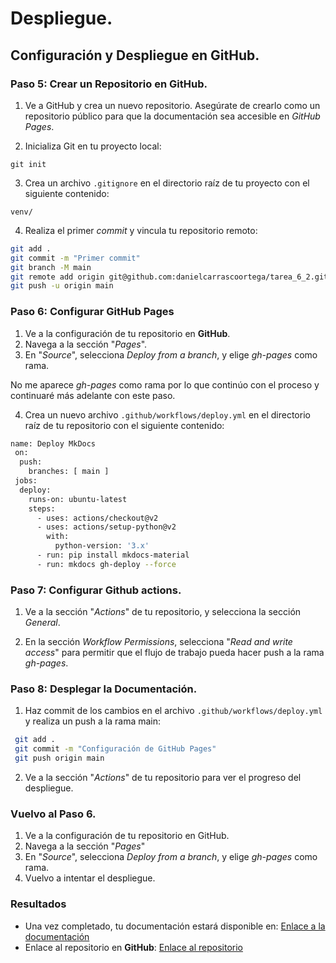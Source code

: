 # Despliegue.

## Configuración y Despliegue en GitHub.

### Paso 5: Crear un Repositorio en GitHub.

1. Ve a GitHub y crea un nuevo repositorio. Asegúrate de crearlo como un repositorio público para que la documentación sea accesible en *GitHub Pages*.

2. Inicializa Git en tu proyecto local:

`git init`

3. Crea un archivo `.gitignore` en el directorio raíz de tu proyecto con el siguiente contenido:

`venv/`

4. Realiza el primer *commit* y vincula tu repositorio remoto:

```bash
git add .
git commit -m "Primer commit"
git branch -M main
git remote add origin git@github.com:danielcarrascoortega/tarea_6_2.git
git push -u origin main
```

### Paso 6: Configurar GitHub Pages

1. Ve a la configuración de tu repositorio en **GitHub**.
2. Navega a la sección "*Pages*".
3. En "*Source*", selecciona *Deploy from a branch*, y elige *gh-pages* como rama.

No me aparece *gh-pages* como rama por lo que continúo con el proceso y continuaré más adelante con este paso.

4. Crea un nuevo archivo `.github/workflows/deploy.yml` en el directorio raíz de tu repositorio con el siguiente contenido:

```bash
name: Deploy MkDocs
 on:
  push:
    branches: [ main ]
 jobs:
  deploy:
    runs-on: ubuntu-latest
    steps:
      - uses: actions/checkout@v2
      - uses: actions/setup-python@v2
        with:
          python-version: '3.x'
      - run: pip install mkdocs-material
      - run: mkdocs gh-deploy --force
```

### Paso 7: Configurar Github actions.

1. Ve a la sección "*Actions*" de tu repositorio, y selecciona la sección *General*.

 2. En la sección *Workflow Permissions*, selecciona "*Read and write access*" para permitir que el flujo de trabajo pueda hacer push a la rama *gh-pages*.

### Paso 8: Desplegar la Documentación.

1. Haz commit de los cambios en el archivo `.github/workflows/deploy.yml` y realiza un push a la rama main:

```bash
 git add .
 git commit -m "Configuración de GitHub Pages"
 git push origin main
```

2. Ve a la sección "*Actions*" de tu repositorio para ver el progreso del despliegue.

### Vuelvo al Paso 6.
1. Ve a la configuración de tu repositorio en GitHub. 
2. Navega a la sección "*Pages*" 
3. En "*Source*", selecciona *Deploy from a branch*, y elige *gh-pages* como rama.
4. Vuelvo a intentar el despliegue.

### Resultados

* Una vez completado, tu documentación estará disponible en: [Enlace a la documentación](https://danielcarrascoortega.github.io/tarea_6_2/)
* Enlace al repositorio en **GitHub**: [Enlace al repositorio](https://github.com/danielcarrascoortega/tarea_6_2)